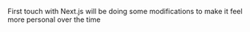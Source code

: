 First touch with Next.js 
will be doing some modifications to make it feel more personal over the time